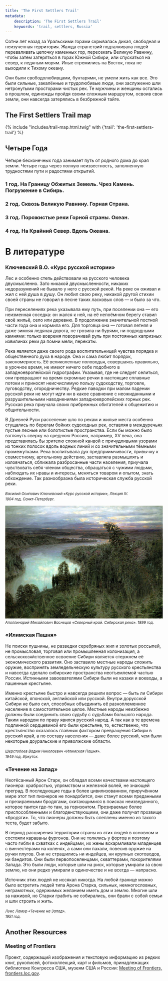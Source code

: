 ```yaml
---
title: 'The First Settlers Trail'
metadata:
    description: 'The First Settlers Trail'
    keywords: 'trail, settlers, Russia'
---
```


Сотни лет назад за Уральскими горами скрывалась дикая, свободная и неизученная территория. Жажда странствий подталкивала людей переваливать цепочку каменных гор, пересекать Великую Равнину, чтобы затем затеряться в горах Южной Сибири, или спускаться на север, к ледяным морям. Иные стремились на Восток, пока не выходили к Тихому океану.

Они были свободолюбивцами, бунтарями, не умели жить как все. Это были сильные, закалённые и трудолюбивые люди, они заслуженно шли нетронутыми просторами чистых рек. Те мужчины и женщины остались в прошлом, единожды пройдя своим сложным маршрутом, освоив свои земли, они навсегда затерялись в безбрежной тайге.



## The First Settlers Trail map

{% include "includes/trail-map.html.twig" with {'trail': 'the-first-settlers-trail'} %}



## Четыре Года

Четыре бесконечных года занимает путь от родного дома до края земли. Четыре года через полную неизвестность, заполненную трудностями пути и радостями открытий.

### 1 год. На Границу Обжитых Земель. Чрез Камень. Погружение в Сибирь.
### 2 год. Сквозь Великую Равнину. Горная Страна.
### 3 год. Порожистые реки Горной страны. Океан.
### 4 год. На Крайний Север. Вдоль Океана.



# В литературе

### Ключевский В.О. «Курс русской истории»

Лес и особенно степь действовали на русского человека двусмысленно. Зато никакой двусмысленности, никаких недоразумений не бывало у него с русской рекой. На реке он оживал и жил с ней душа в душу. Он любил свою реку, никакой другой стихии своей страны не говорил в песне таких ласковых слов — и было за что.

При переселениях река указывала ему путь, при поселении она — его неизменная соседка: он жался к ней, на её непоёмном берегу ставил своё жильё, село или деревню. В продолжение значительной постной части года она и кормила его. Для торговца она — готовая летняя и даже зимняя ледяная дорога, не грозила ни бурями, ни подводными камнями: только вовремя поворачивай руль при постоянных капризных извилинах реки да помни мели, перекаты.

Река является даже своего рода воспитательницей чувства порядка и общественного духа в народе. Она и сама любит порядок, закономерность. Её великолепные половодья, совершаясь правильно, в урочное время, не имеют ничего себе подобного в западноевропейской гидрографии. Указывая, где не следует селиться, они превращают на время скромные речки в настоящие сплавные потоки и приносят неисчислимую пользу судоходству, торговле, луговодству, огородничеству. Редкие паводки при малом падении русской реки не могут идти ни в какое сравнение с неожиданными и разрушительными наводнениями западноевропейских горных рек. Русская река приучала своих прибрежных обитателей к общежитию и общительности.

В Древней Руси расселение шло по рекам и жилые места особенно сгущались по берегам бойких судоходных рек, оставляя в междуречьях пустые лесные или болотистые пространства. Если бы можно было взглянуть сверху на среднюю Россию, например, XV века, она представилась бы зрителю сложной канвой с причудливыми узорами из тонких полосок вдоль водных линий и со значительными тёмными промежутками. Река воспитывала дух предприимчивости, привычку к совместному, артельному действию, заставляла размышлять и изловчаться, сближала разбросанные части населения, приучала чувствовать себя членом общества, обращаться с чужими людьми, наблюдать их нравы и интересы, меняться товаром и опытом, знать обхождение. Так разнообразна была историческая служба русской реки.

<small>_Василий Осипович Ключевский «Курс русской истории», Лекция IV.<br>1904 год, Санкт-Петербург._</small>

![](severnyy-kray-sibirskaya-reka-apollinariy-mikhaylovich-vasnetsov.jpg)
<br><small>_Аполлинарий Михайлович Васнецов «Северный край. Сибирская река». 1899 год._</small>



### «Илимская Пашня»

Не поиски пушнины, не разведки серебряных жил и золотых россыпей, не промысловая, торговая или промышленная колонизация, а сельскохозяйственное освоение Сибири является стержнем её экономического развития. Оно заставило местные народы сложить оружие, воспринять земледельческую культуру русского крестьянства и навсегда сделало сибирские пространства неотъемлемой частью России. Истинными завоевателями Сибири были не казаки и воеводы, а пашенные крестьяне.

Именно крестьяне быстро и навсегда решили вопрос — быть ли Сибири китайской, японской, английской или русской. Внутри дорусской Сибири не было сил, способных объединить её разноплеменное население в самостоятельное целое. Местные народы неизбежно должны были соединить свою судьбу с судьбами большого народа. Таким народом по праву явился русский народ. А так как в те времена подлинной сердцевиной его были крестьяне, то, естественно, что крестьянство оказалось главным фактором превращения Сибири в русский край, а по составу населения — даже более русский, чем были некоторые доуральские и приволжские области.

<small>_Шерстобоев Вадим Николаевич «Илимская Пашня».<br>1949 год, Иркутск._</small>



### «Течение на Запад»

Неотёсанный Арон Старк, он обладал всеми качествами настоящего пионера: храбростью, упрямством и железной волей, не знающей преград. В последующие годы в более цивилизованном, приручённом мире этот тип пионеров не понадобится, они станут всеми преданными и презираемыми бродягами, скитающимися в поисках неизведанного, которое таится где-то там, за горизонтом. Презираемые более приспособленными и благоденствующими, они даже получат прозвище «бродяги». То, что пионеры должны быть слеплены именно из такого теста, будет забыто.

В период расширения территории страны из этих людей в основном и состояли караваны фургонов. Они не толклись у фортов и поэтому часто гибли в схватках с индейцами, их жены вскармливали младенцев с винчестерами на коленях, а сами они пахали, повесив оружие на ручки плугов. Они не страшились ни индейцев, ни крупных скотоводов, ни бандитов. Они были первопоселенцами, скваттерами, покорителями Запада. Это были люди, которые шли на риск, которые умирали за свою землю, но они редко умирали в одиночестве и не всегда — напрасно.

Источник этих людей не иссякал никогда. На любой границе можно было встретить людей типа Арона Старка, сильных, немногословных, неграмотных, одержимых желанием иметь дом и землю. Многие шли за наживой, но Старки грабить не собирались, они брали с собой семьи и шли строить и жить.

<small>_Луис Ламур «Течение на Запад».<br>1951 год._</small>



## Another Resources

### Meeting of Frontiers

Проект, содержащий изображения и текстовую информацию из редких книг, рукописей, фотоколлекций, карт и фильмов, принадлежащих библиотеке Конгресса США, музеям США и России:
[Meeting of Frontiers, frontiers.loc.gov](http://frontiers.loc.gov/intldl/mtfhtml/mfsplash.html?target=_blank).